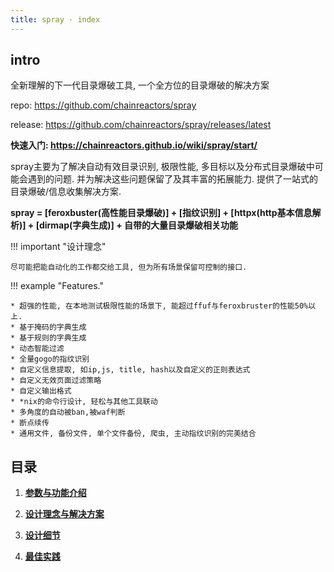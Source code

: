 ```yaml
---
title: spray · index
---
```


## intro 

全新理解的下一代目录爆破工具, 一个全方位的目录爆破的解决方案

repo: https://github.com/chainreactors/spray

release: https://github.com/chainreactors/spray/releases/latest

**快速入门: https://chainreactors.github.io/wiki/spray/start/**

spray主要为了解决自动有效目录识别, 极限性能, 多目标以及分布式目录爆破中可能会遇到的问题. 并为解决这些问题保留了及其丰富的拓展能力. 提供了一站式的目录爆破/信息收集解决方案. 

**spray = [feroxbuster(高性能目录爆破)] + [指纹识别] + [httpx(http基本信息解析)] + [dirmap(字典生成)] + 自带的大量目录爆破相关功能**  

!!! important "设计理念"

	尽可能把能自动化的工作都交给工具, 但为所有场景保留可控制的接口. 

!!! example "Features."

    * 超强的性能, 在本地测试极限性能的场景下, 能超过ffuf与feroxbruster的性能50%以上. 
    * 基于掩码的字典生成
    * 基于规则的字典生成
    * 动态智能过滤
    * 全量gogo的指纹识别
    * 自定义信息提取, 如ip,js, title, hash以及自定义的正则表达式
    * 自定义无效页面过滤策略
    * 自定义输出格式
    * *nix的命令行设计, 轻松与其他工具联动
    * 多角度的自动被ban,被waf判断
    * 断点续传
    * 通用文件, 备份文件, 单个文件备份, 爬虫, 主动指纹识别的完美结合

## 目录

1. [**参数与功能介绍**](/wiki/spray/start)

2. [**设计理念与解决方案**](/wiki/spray/design)

3. [**设计细节**](/wiki/spray/detail)

4. [**最佳实践**](/wiki/spray/do)

   




